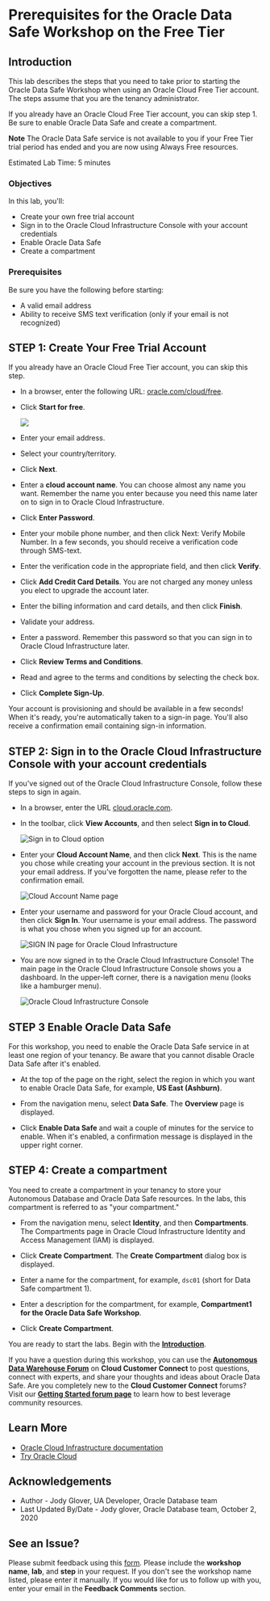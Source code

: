 ﻿
# Prerequisites for the Oracle Data Safe Workshop on the Free Tier               

## Introduction

This lab describes the steps that you need to take prior to starting the Oracle Data Safe Workshop when using an Oracle Cloud Free Tier account. The steps assume that you are the tenancy administrator.

If you already have an Oracle Cloud Free Tier account, you can skip step 1. Be sure to enable Oracle Data Safe and create a compartment.

**Note** The Oracle Data Safe service is not available to you if your Free Tier trial period has ended and you are now using Always Free resources.

Estimated Lab Time: 5 minutes

### Objectives

In this lab, you'll:

- Create your own free trial account
- Sign in to the Oracle Cloud Infrastructure Console with your account credentials
- Enable Oracle Data Safe
- Create a compartment


### Prerequisites

Be sure you have the following before starting:

- A valid email address
- Ability to receive SMS text verification (only if your email is not recognized)


## **STEP 1**: Create Your Free Trial Account

If you already have an Oracle Cloud Free Tier account, you can skip this step.

- In a browser, enter the following URL: <a  href="https://myservices.us.oraclecloud.com/mycloud/signup?language=en" >oracle.com/cloud/free</a>.
- Click **Start for free**.

  ![](images/349900290.png)

- Enter your email address.
- Select your country/territory.
- Click **Next**.
- Enter a **cloud account name**. You can choose almost any name you want. Remember the name you enter because you need this name later on to sign in to Oracle Cloud Infrastructure.
- Click **Enter Password**.
- Enter your mobile phone number, and then click Next: Verify Mobile Number. In a few seconds, you should receive a verification code through SMS-text.
- Enter the verification code in the appropriate field, and then click **Verify**.
- Click **Add Credit Card Details**. You are not charged any money unless you elect to upgrade the account later.
- Enter the billing information and card details, and then click **Finish**.
- Validate your address.
- Enter a password. Remember this password so that you can sign in to Oracle Cloud Infrastructure later.
- Click **Review Terms and Conditions**.
- Read and agree to the terms and conditions by selecting the check box.
- Click **Complete Sign-Up**.

Your account is provisioning and should be available in a few seconds! When it's ready, you're automatically taken to a sign-in page. You'll also receive a confirmation email containing sign-in information.


## **STEP 2**: Sign in to the Oracle Cloud Infrastructure Console with your account credentials

If you've signed out of the Oracle Cloud Infrastructure Console, follow these steps to sign in again.

- In a browser, enter the URL [cloud.oracle.com](https://cloud.oracle.com).
- In the toolbar, click **View Accounts**, and then select **Sign in to Cloud**.

   ![Sign in to Cloud option](images/349900291.png)


- Enter your **Cloud Account Name**, and then click **Next**. This is the name you chose while creating your account in the previous section. It is not your email address. If you've forgotten the name, please refer to the confirmation email.

  ![Cloud Account Name page](images/349900292.png)


- Enter your username and password for your Oracle Cloud account, and then click **Sign In**. Your username is your email address. The password is what you chose when you signed up for an account.  

  ![SIGN IN page for Oracle Cloud Infrastructure](images/349900293.png)

- You are now signed in to the Oracle Cloud Infrastructure Console! The main page in the Oracle Cloud Infrastructure Console shows you a dashboard. In the upper-left corner, there is a navigation menu (looks like a hamburger menu).  

  ![Oracle Cloud Infrastructure Console](images/349900294.png)


## **STEP 3** Enable Oracle Data Safe

For this workshop, you need to enable the Oracle Data Safe service in at least one region of your tenancy. Be aware that you cannot disable Oracle Data Safe after it's enabled.

- At the top of the page on the right, select the region in which you want to enable Oracle Data Safe, for example, **US East (Ashburn)**.

- From the navigation menu, select **Data Safe**. The **Overview** page is displayed.

- Click **Enable Data Safe** and wait a couple of minutes for the service to enable. When it's enabled, a confirmation message is displayed in the upper right corner.


## **STEP 4:** Create a compartment

You need to create a compartment in your tenancy to store your Autonomous Database and Oracle Data Safe resources. In the labs, this compartment is referred to as "your compartment."

  - From the navigation menu, select **Identity**, and then **Compartments**. The Compartments page in Oracle Cloud Infrastructure Identity and Access Management (IAM) is displayed.

  - Click **Create Compartment**. The **Create Compartment** dialog box is displayed.

  - Enter a name for the compartment, for example, `dsc01` (short for Data Safe compartment 1).
  - Enter a description for the compartment, for example, **Compartment1 for the Oracle Data Safe Workshop**.
  - Click **Create Compartment**.

You are ready to start the labs. Begin with the [**Introduction**](../introduction/introduction.md).

If you have a question during this workshop, you can use the **[Autonomous Data Warehouse Forum](https://cloudcustomerconnect.oracle.com/resources/32a53f8587/summary)** on **Cloud Customer Connect** to post questions, connect with experts, and share your thoughts and ideas about Oracle Data Safe. Are you completely new to the **Cloud Customer Connect** forums? Visit our **[Getting Started forum page](https://cloudcustomerconnect.oracle.com/pages/1f00b02b84)** to learn how to best leverage community resources.



## Learn More

- <a  href="https://www.google.com/url?sa=t&amp;rct=j&amp;q=&amp;esrc=s&amp;source=web&amp;cd=&amp;cad=rja&amp;uact=8&amp;ved=2ahUKEwiV9crfq4LsAhV1lnIEHbzbABwQFjAAegQIARAC&amp;url=https%3A%2F%2Fdocs.cloud.oracle.com%2Fiaas%2F&amp;usg=AOvVaw0AhysJe8ZnjMdve29qGMtZ" >Oracle Cloud Infrastructure documentation</a>
- <a  href="https://www.googleadservices.com/pagead/aclk?sa=L&amp;ai=DChcSEwjpqdLfq4LsAhVMwMgKHXwlCVUYABAAGgJxdQ&amp;ohost=www.google.com&amp;cid=CAASEuRoiOXrrdCP5n-DJ1ywMcKyYQ&amp;sig=AOD64_22iprJaffo5nOe9sztGr9oHNidFQ&amp;q&amp;adurl&amp;ved=2ahUKEwiV9crfq4LsAhV1lnIEHbzbABwQ0Qx6BAgNEAE" >Try Oracle Cloud</a>


## Acknowledgements

- Author - Jody Glover, UA Developer, Oracle Database team
- Last Updated By/Date - Jody glover, Oracle Database team, October 2, 2020


## See an Issue?

Please submit feedback using this <a  href="https://apexapps.oracle.com/pls/apex/f?p=133:1:::::P1_FEEDBACK:1" >form</a>. Please include the **workshop name**, **lab**, and **step** in your request. If you don't see the workshop name listed, please enter it manually. If you would like for us to follow up with you, enter your email in the **Feedback Comments** section.
